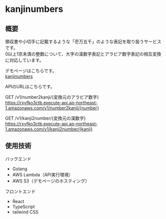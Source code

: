 # kanjinumbers

## 概要

領収書や小切手に記載するような「壱万五千」のような表記を取り扱うサービスです。  
0以上1京未満の整数について、大字の漢数字表記とアラビア数字表記の相互変換に対応しています。  


デモページはこちらです。  
[kanjinumbers](http://kanjinumbers-page.s3-website-ap-northeast-1.amazonaws.com/)  


APIのURLはこちらです。  

GET /v1/number2kanji/{変換元のアラビア数字}  
https://rxyfko3ctb.execute-api.ap-northeast-1.amazonaws.com/v1/number2kanji/{number}  

GET /v1/kanji2number/{変換元の漢数字}  
https://rxyfko3ctb.execute-api.ap-northeast-1.amazonaws.com/v1/kanji2number/{kanji}  

## 使用技術

バックエンド
- Golang
- AWS Lambda（API実行環境）
- AWS S3（デモページのホスティング）  

フロントエンド
- React
- TypeScript
- tailwind CSS
